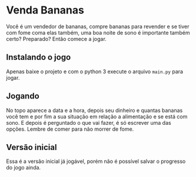 # Venda Bananas
Você é um vendedor de bananas, compre bananas para revender e se tiver com fome coma elas também, uma boa noite de sono é importante também certo?
Preparado? 
Então comece a jogar.

## Instalando o jogo
Apenas baixe o projeto e com o python 3 execute o arquivo `main.py` para jogar.

## Jogando

No topo aparece a data e a hora, depois seu dinheiro e quantas bananas você tem e por fim a sua situação em relação a alimentação e se está com sono.
E depois é perguntado o que vai fazer, é só escrever uma das opções.
Lembre de comer para não morrer de fome.

## Versão inicial
Essa é a versão inicial já jogável, porém não é possível salvar o progresso do jogo ainda.
